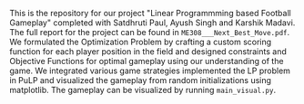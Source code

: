 This is the repository for our project "Linear Programmming based Football Gameplay" completed with Satdhruti Paul, Ayush Singh and Karshik Madavi.
The full report for the project can be found in ```ME308___Next_Best_Move.pdf```.
We formulated the Optimization Problem by crafting a custom scoring function for each player position in the field and designed constraints and Objective Functions for optimal gameplay using
our understanding of the game. We integrated various game strategies implemented the LP problem in PuLP and visualized the gameplay from random initializations using matplotlib. The gameplay can
be visualized by running ```main_visual.py```.
